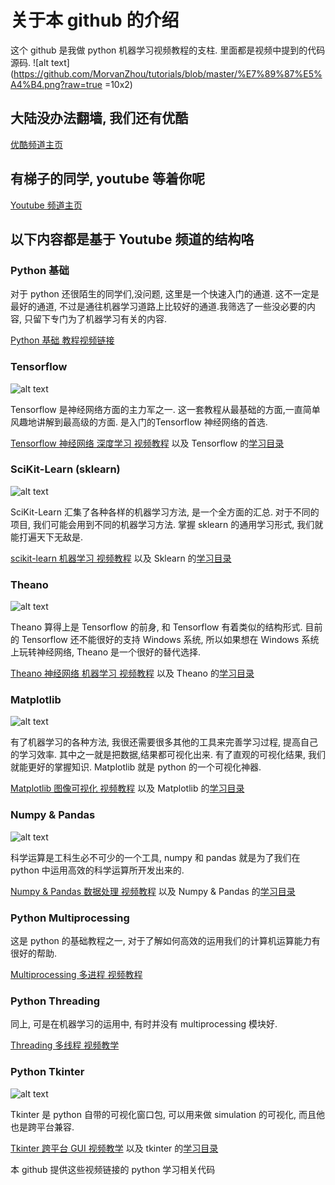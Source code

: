 # 关于本 github 的介绍
这个 github 是我做 python 机器学习视频教程的支柱. 里面都是视频中提到的代码源码.
![alt text](https://github.com/MorvanZhou/tutorials/blob/master/%E7%89%87%E5%A4%B4.png?raw=true =10x2)

## 大陆没办法翻墙, 我们还有优酷
[优酷频道主页](http://i.youku.com/pythontutorial)

## 有梯子的同学, youtube 等着你呢
[Youtube 频道主页](https://www.youtube.com/channel/UCdyjiB5H8Pu7aDTNVXTTpcg)

## 以下内容都是基于 Youtube 频道的结构咯
### Python 基础
对于 python 还很陌生的同学们,没问题, 这里是一个快速入门的通道. 这不一定是最好的通道, 不过是通往机器学习道路上比较好的通道.我筛选了一些没必要的内容, 只留下专门为了机器学习有关的内容.

[Python 基础 教程视频链接](https://www.youtube.com/playlist?list=PLXO45tsB95cIRP5gCi8AlYwQ1uFO2aQBw)


### Tensorflow
![alt text](https://github.com/MorvanZhou/tutorials/blob/master/tensorflowTUT/Tensorflow%20course%20cover%20page.jpg?raw=true)

Tensorflow 是神经网络方面的主力军之一. 这一套教程从最基础的方面,一直简单风趣地讲解到最高级的方面. 是入门的Tensorflow 神经网络的首选.

[Tensorflow 神经网络 深度学习 视频教程](https://www.youtube.com/playlist?list=PLXO45tsB95cKI5AIlf5TxxFPzb-0zeVZ8)
以及 Tensorflow 的[学习目录](https://github.com/MorvanZhou/tutorials/blob/master/tensorflowTUT/Readme.md)


### SciKit-Learn (sklearn)
![alt text](https://github.com/MorvanZhou/tutorials/blob/master/sklearnTUT/sklearn%20cover%20page.jpg?raw=true)

SciKit-Learn 汇集了各种各样的机器学习方法, 是一个全方面的汇总. 对于不同的项目, 我们可能会用到不同的机器学习方法. 掌握 sklearn 的通用学习形式, 我们就能打遍天下无敌是.

[scikit-learn 机器学习 视频教程](https://www.youtube.com/playlist?list=PLXO45tsB95cI7ZleLM5i3XXhhe9YmVrRO)
以及 Sklearn 的[学习目录](https://github.com/MorvanZhou/tutorials/blob/master/sklearnTUT/README.md)


### Theano
![alt text](https://github.com/MorvanZhou/tutorials/blob/master/theanoTUT/theano%20cover%20page.jpg?raw=true)

Theano 算得上是 Tensorflow 的前身, 和 Tensorflow 有着类似的结构形式. 目前的 Tensorflow 还不能很好的支持 Windows 系统, 所以如果想在 Windows 系统上玩转神经网络, Theano 是一个很好的替代选择.

[Theano 神经网络 机器学习 视频教程](https://www.youtube.com/playlist?list=PLXO45tsB95cKpDID642AjNkygrSR5X15T)
以及 Theano 的[学习目录](https://github.com/MorvanZhou/tutorials/blob/master/theanoTUT/README.md)


### Matplotlib
![alt text](https://github.com/MorvanZhou/tutorials/blob/master/matplotlibTUT/cover%20page.jpg?raw=true)

有了机器学习的各种方法, 我很还需要很多其他的工具来完善学习过程, 提高自己的学习效率. 其中之一就是把数据,结果都可视化出来. 有了直观的可视化结果, 我们就能更好的掌握知识. Matplotlib 就是 python 的一个可视化神器.

[Matplotlib 图像可视化 视频教程](https://www.youtube.com/playlist?list=PLXO45tsB95cKiBRXYqNNCw8AUo6tYen3l)
以及 Matplotlib 的[学习目录](https://github.com/MorvanZhou/tutorials/blob/master/matplotlibTUT/README.md)


### Numpy & Pandas
![alt text](https://github.com/MorvanZhou/tutorials/blob/master/numpy&pandas/cover%20page.jpg?raw=true)

科学运算是工科生必不可少的一个工具, numpy 和 pandas 就是为了我们在 python 中运用高效的科学运算所开发出来的.

[Numpy & Pandas 数据处理 视频教程](https://www.youtube.com/playlist?list=PLXO45tsB95cKKyC45gatc8wEc3Ue7BlI4)
以及 Numpy & Pandas 的[学习目录](https://github.com/MorvanZhou/tutorials/blob/master/numpy%26pandas/README.md)


### Python Multiprocessing
这是 python 的基础教程之一, 对于了解如何高效的运用我们的计算机运算能力有很好的帮助.

[Multiprocessing 多进程 视频教程](https://www.youtube.com/playlist?list=PLXO45tsB95cJgYDaJbwhg629-Il5cfkhe)


### Python Threading
同上, 可是在机器学习的运用中, 有时并没有 multiprocessing 模块好.

[Threading 多线程 视频教学](https://www.youtube.com/playlist?list=PLXO45tsB95cKaHtKLn-jat8SOGndS3MEt)


### Python Tkinter
![alt text](https://github.com/MorvanZhou/tutorials/blob/master/tkinterTUT/cover%20page.jpg?raw=true)

Tkinter 是 python 自带的可视化窗口包, 可以用来做 simulation 的可视化, 而且他也是跨平台兼容. 

[Tkinter 跨平台 GUI 视频教学](https://www.youtube.com/playlist?list=PLXO45tsB95cJU56K4EtkG0YNGBZCuDwAH)
以及 tkinter 的[学习目录](https://github.com/MorvanZhou/tutorials/blob/master/tkinterTUT/README.md)



本 github 提供这些视频链接的 python 学习相关代码
